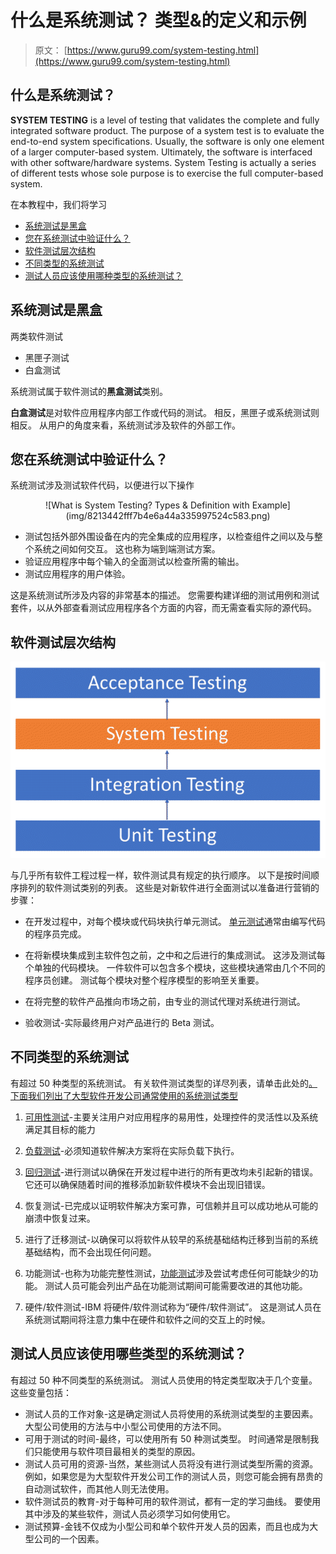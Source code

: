 # 什么是系统测试？ 类型&的定义和示例

> 原文： [https://www.guru99.com/system-testing.html](https://www.guru99.com/system-testing.html)

## 什么是系统测试？

**SYSTEM TESTING** is a level of testing that validates the complete and fully integrated software product. The purpose of a system test is to evaluate the end-to-end system specifications. Usually, the software is only one element of a larger computer-based system. Ultimately, the software is interfaced with other software/hardware systems. System Testing is actually a series of different tests whose sole purpose is to exercise the full computer-based system.

在本教程中，我们将学习

*   [系统测试是黑盒](#1)
*   [您在系统测试中验证什么？](#2)
*   [软件测试层次结构](#3)
*   [不同类型的系统测试](#4)
*   [测试人员应该使用哪种类型的系统测试？](#5)

## 系统测试是黑盒

两类软件测试

*   黑匣子测试
*   白盒测试

系统测试属于软件测试的**黑盒测试**类别。

**白盒测试**是对软件应用程序内部工作或代码的测试。 相反，黑匣子或系统测试则相反。 从用户的角度来看，系统测试涉及软件的外部工作。

## 您在系统测试中验证什么？

系统测试涉及测试软件代码，以便进行以下操作

<center>![What is System Testing? Types & Definition with Example](img/8213442fff7b4e6a44a335997524c583.png)</center>

*   测试包括外部外围设备在内的完全集成的应用程序，以检查组件之间以及与整个系统之间如何交互。 这也称为端到端测试方案。
*   验证应用程序中每个输入的全面测试以检查所需的输出。
*   测试应用程序的用户体验。

这是系统测试所涉及内容的非常基本的描述。 您需要构建详细的测试用例和测试套件，以从外部查看测试应用程序各个方面的内容，而无需查看实际的源代码。

## 软件测试层次结构

<center>

![System Testing](img/364205a90865049b35bac6a76f3709ca.png)

</center>

与几乎所有软件工程过程一样，软件测试具有规定的执行顺序。 以下是按时间顺序排列的软件测试类别的列表。 这些是对新软件进行全面测试以准备进行营销的步骤：

*   在开发过程中，对每个模块或代码块执行单元测试。 [单元测试](/unit-testing-guide.html)通常由编写代码的程序员完成。

*   在将新模块集成到主软件包之前，之中和之后进行的集成测试。 这涉及测试每个单独的代码模块。 一件软件可以包含多个模块，这些模块通常由几个不同的程序员创建。 测试每个模块对整个程序模型的影响至关重要。

*   在将完整的软件产品推向市场之前，由专业的测试代理对系统进行测试。

*   验收测试-实际最终用户对产品进行的 Beta 测试。

## 不同类型的系统测试

有超过 50 种类型的系统测试。 有关软件测试类型的详尽列表，请单击此处的[。 下面我们列出了大型软件开发公司通常使用的系统测试类型](/types-of-software-testing.html)

1.  [可用性测试](/usability-testing-tutorial.html)-主要关注用户对应用程序的易用性，处理控件的灵活性以及系统满足其目标的能力

3.  [负载测试](/load-testing-tutorial.html)-必须知道软件解决方案将在实际负载下执行。

5.  [回归测试](/regression-testing.html)-进行测试以确保在开发过程中进行的所有更改均未引起新的错误。 它还可以确保随着时间的推移添加新软件模块不会出现旧错误。

7.  恢复测试-已完成以证明软件解决方案可靠，可信赖并且可以成功地从可能的崩溃中恢复过来。

9.  进行了迁移测试-以确保可以将软件从较早的系统基础结构迁移到当前的系统基础结构，而不会出现任何问题。

11.  功能测试-也称为功能完整性测试，[功能测试](/functional-testing.html)涉及尝试考虑任何可能缺少的功能。 测试人员可能会列出产品在功能测试期间可能需要改进的其他功能。

13.  硬件/软件测试-IBM 将硬件/软件测试称为“硬件/软件测试”。 这是测试人员在系统测试期间将注意力集中在硬件和软件之间的交互上的时候。

## 测试人员应该使用哪些类型的系统测试？

有超过 50 种不同类型的系统测试。 测试人员使用的特定类型取决于几个变量。 这些变量包括：

*   测试人员的工作对象-这是确定测试人员将使用的系统测试类型的主要因素。 大型公司使用的方法与中小型公司使用的方法不同。
*   可用于测试的时间-最终，可以使用所有 50 种测试类型。 时间通常是限制我们只能使用与软件项目最相关的类型的原因。
*   测试人员可用的资源-当然，某些测试人员将没有进行测试类型所需的资源。 例如，如果您是为大型软件开发公司工作的测试人员，则您可能会拥有昂贵的自动测试软件，而其他人则无法使用。
*   软件测试员的教育-对于每种可用的软件测试，都有一定的学习曲线。 要使用其中涉及的某些软件，测试人员必须学习如何使用它。
*   测试预算-金钱不仅成为小型公司和单个软件开发人员的因素，而且也成为大型公司的一个因素。